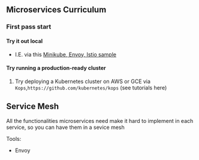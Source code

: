 ## Microservices Curriculum

### First pass start

#### Try it out local

* I.E. via this [Minikube, Envoy, Istio sample](http://blog.christianposta.com/istio-workshop/slides)

#### Try running  a production-ready cluster 

1. Try deploying a Kubernetes cluster on AWS or GCE via `Kops`,`https://github.com/kubernetes/kops` (see tutorials here)

## Service Mesh

All the functionalities microservices need make it hard to implement in each service, so you can have them in a sevice mesh

Tools:
  - Envoy
